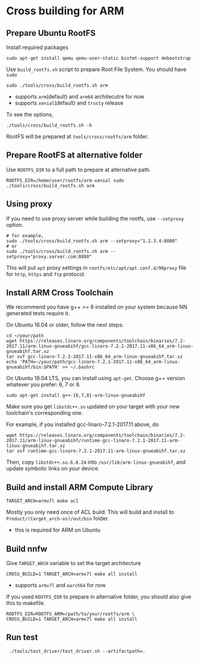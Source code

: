 # Cross building for ARM

## Prepare Ubuntu RootFS

Install required packages

```
sudo apt-get install qemu qemu-user-static binfmt-support debootstrap
```

Use `build_rootfs.sh` script to prepare Root File System. You should have `sudo`

```
sudo ./tools/cross/build_rootfs.sh arm
```
- supports `arm`(default) and `arm64` architecutre for now
- supports `xenial`(default) and `trusty` release

To see the options,
```
./tools/cross/build_rootfs.sh -h
```

RootFS will be prepared at `tools/cross/rootfs/arm` folder.

## Prepare RootFS at alternative folder

Use `ROOTFS_DIR` to a full path to prepare at alternative path.

```
ROOTFS_DIR=/home/user/rootfs/arm-xenial sudo ./tools/cross/build_rootfs.sh arm
```

## Using proxy

If you need to use proxy server while building the rootfs, use `--setproxy` option.

```
# for example,
sudo ./tools/cross/build_rootfs.sh arm --setproxy="1.2.3.4:8080"
# or
sudo ./tools/cross/build_rootfs.sh arm --setproxy="proxy.server.com:8888"
```

This will put `apt` proxy settings in `rootfs/etc/apt/apt.conf.d/90proxy` file
for `http`, `https` and `ftp` protocol.

## Install ARM Cross Toolchain

We recommend you have g++ >= 6 installed on your system because NN generated tests require it.

On Ubuntu 16.04 or older, follow the next steps:

```
cd ~/your/path
wget https://releases.linaro.org/components/toolchain/binaries/7.2-2017.11/arm-linux-gnueabihf/gcc-linaro-7.2.1-2017.11-x86_64_arm-linux-gnueabihf.tar.xz
tar xvf gcc-linaro-7.2.1-2017.11-x86_64_arm-linux-gnueabihf.tar.xz
echo 'PATH=~/your/path/gcc-linaro-7.2.1-2017.11-x86_64_arm-linux-gnueabihf/bin:$PATH' >> ~/.bashrc
```

On Ubuntu 18.04 LTS, you can install using `apt-get`.
Choose g++ version whatever you prefer: 6, 7 or 8.

```
sudo apt-get install g++-{6,7,8}-arm-linux-gnueabihf
```

Make sure you get `libstdc++.so` updated on your target with your new toolchain's corresponding one.

For example, if you installed gcc-linaro-7.2.1-2017.11 above, do

```
wget https://releases.linaro.org/components/toolchain/binaries/7.2-2017.11/arm-linux-gnueabihf/runtime-gcc-linaro-7.2.1-2017.11-arm-linux-gnueabihf.tar.xz
tar xvf runtime-gcc-linaro-7.2.1-2017.11-arm-linux-gnueabihf.tar.xz
```

Then, copy `libstdc++.so.6.0.24` into `/usr/lib/arm-linux-gnueabihf`, and update symbolic links on your device.

## Build and install ARM Compute Library

```
TARGET_ARCH=armv7l make acl
```
Mostly you only need once of ACL build. This will build and install to `Product/(target_arch-os)/out/bin` folder.
- this is required for ARM on Ubuntu

## Build nnfw

Give `TARGET_ARCH` variable to set the target architecture

```
CROSS_BUILD=1 TARGET_ARCH=armv7l make all install
```
- supports `armv7l` and `aarch64` for now

If you used `ROOTFS_DIR` to prepare in alternative folder, you should also give this to makefile.

```
ROOTFS_DIR=ROOTFS_ARM=/path/to/your/rootfs/arm \
CROSS_BUILD=1 TARGET_ARCH=armv7l make all install
```

## Run test

```
 ./tools/test_driver/test_driver.sh --artifactpath=.
```
